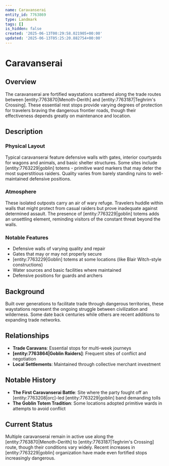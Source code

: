 ```yaml
---
name: Caravanserai
entity_id: 7763869
type: Landmark
tags: []
is_hidden: false
created: '2025-06-13T00:29:58.021905+00:00'
updated: '2025-06-13T05:25:20.882754+00:00'
---
```


# Caravanserai

## Overview
The caravanserai are fortified waystations scattered along the trade routes between [entity:7763870|Menoth-Derith] and [entity:7763187|Teghrim's Crossing]. These essential rest stops provide varying degrees of protection for travelers braving the dangerous frontier roads, though their effectiveness depends greatly on maintenance and location.

## Description
### Physical Layout
Typical caravanserai feature defensive walls with gates, interior courtyards for wagons and animals, and basic shelter structures. Some sites include [entity:7763229|goblin] totems - primitive ward markers that may deter the most superstitious raiders. Quality varies from barely standing ruins to well-maintained defensive positions.

### Atmosphere
These isolated outposts carry an air of wary refuge. Travelers huddle within walls that might protect from casual raiders but prove inadequate against determined assault. The presence of [entity:7763229|goblin] totems adds an unsettling element, reminding visitors of the constant threat beyond the walls.

### Notable Features
- Defensive walls of varying quality and repair
- Gates that may or may not properly secure
- [entity:7763229|Goblin] totems at some locations (like Blair Witch-style constructions)
- Water sources and basic facilities where maintained
- Defensive positions for guards and archers

## Background
Built over generations to facilitate trade through dangerous territories, these waystations represent the ongoing struggle between civilization and wilderness. Some date back centuries while others are recent additions to expanding trade networks.

## Relationships
- **Trade Caravans**: Essential stops for multi-week journeys
- **[entity:7763864|Goblin Raiders]**: Frequent sites of conflict and negotiation
- **Local Settlements**: Maintained through collective merchant investment

## Notable History
- **The First Caravanserai Battle**: Site where the party fought off an [entity:7763208|orc]-led [entity:7763229|goblin] band demanding tolls
- **The Goblin Totem Tradition**: Some locations adopted primitive wards in attempts to avoid conflict

## Current Status
Multiple caravanserai remain in active use along the [entity:7763870|Menoth-Derith] to [entity:7763187|Teghrim's Crossing] route, though their conditions vary widely. Recent increases in [entity:7763229|goblin] organization have made even fortified stops increasingly dangerous.